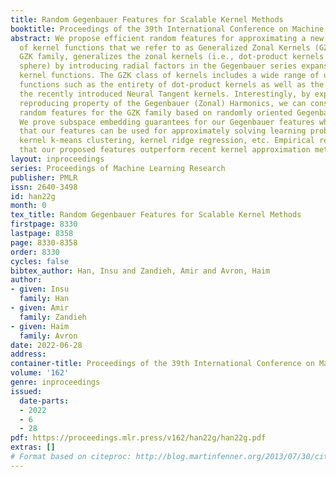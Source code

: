 ```yaml
---
title: Random Gegenbauer Features for Scalable Kernel Methods
booktitle: Proceedings of the 39th International Conference on Machine Learning
abstract: We propose efficient random features for approximating a new and rich class
  of kernel functions that we refer to as Generalized Zonal Kernels (GZK). Our proposed
  GZK family, generalizes the zonal kernels (i.e., dot-product kernels on the unit
  sphere) by introducing radial factors in the Gegenbauer series expansion of these
  kernel functions. The GZK class of kernels includes a wide range of ubiquitous kernel
  functions such as the entirety of dot-product kernels as well as the Gaussian and
  the recently introduced Neural Tangent kernels. Interestingly, by exploiting the
  reproducing property of the Gegenbauer (Zonal) Harmonics, we can construct efficient
  random features for the GZK family based on randomly oriented Gegenbauer harmonics.
  We prove subspace embedding guarantees for our Gegenbauer features which ensures
  that our features can be used for approximately solving learning problems such as
  kernel k-means clustering, kernel ridge regression, etc. Empirical results show
  that our proposed features outperform recent kernel approximation methods.
layout: inproceedings
series: Proceedings of Machine Learning Research
publisher: PMLR
issn: 2640-3498
id: han22g
month: 0
tex_title: Random Gegenbauer Features for Scalable Kernel Methods
firstpage: 8330
lastpage: 8358
page: 8330-8358
order: 8330
cycles: false
bibtex_author: Han, Insu and Zandieh, Amir and Avron, Haim
author:
- given: Insu
  family: Han
- given: Amir
  family: Zandieh
- given: Haim
  family: Avron
date: 2022-06-28
address:
container-title: Proceedings of the 39th International Conference on Machine Learning
volume: '162'
genre: inproceedings
issued:
  date-parts:
  - 2022
  - 6
  - 28
pdf: https://proceedings.mlr.press/v162/han22g/han22g.pdf
extras: []
# Format based on citeproc: http://blog.martinfenner.org/2013/07/30/citeproc-yaml-for-bibliographies/
---
```

